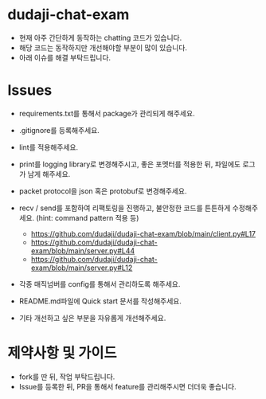# dudaji-chat-exam

- 현재 아주 간단하게 동작하는 chatting 코드가 있습니다.
- 해당 코드는 동작하지만 개선해야할 부분이 많이 있습니다.
- 아래 이슈를 해결 부탁드립니다.

# Issues
- requirements.txt를 통해서 package가 관리되게 해주세요.
- .gitignore를 등록해주세요.
- lint를 적용해주세요.
- print를 logging library로 변경해주시고, 좋은 포멧터를 적용한 뒤, 파일에도 로그가 남게 해주세요.
- packet protocol을 json 혹은 protobuf로 변경해주세요.
- recv / send를 포함하여 리팩토링을 진행하고, 불안정한 코드를 튼튼하게 수정해주세요. (hint: command pattern 적용 등)
    - https://github.com/dudaji/dudaji-chat-exam/blob/main/client.py#L17
    - https://github.com/dudaji/dudaji-chat-exam/blob/main/server.py#L44
    - https://github.com/dudaji/dudaji-chat-exam/blob/main/server.py#L12

- 각종 매직넘버를 config를 통해서 관리하도록 해주세요.
- README.md파일에 Quick start 문서를 작성해주세요.
- 기타 개선하고 싶은 부분을 자유롭게 개선해주세요.

# 제약사항 및 가이드
- fork를 딴 뒤, 작업 부탁드립니다.
- Issue를 등록한 뒤, PR을 통해서 feature를 관리해주시면 더더욱 좋습니다.
